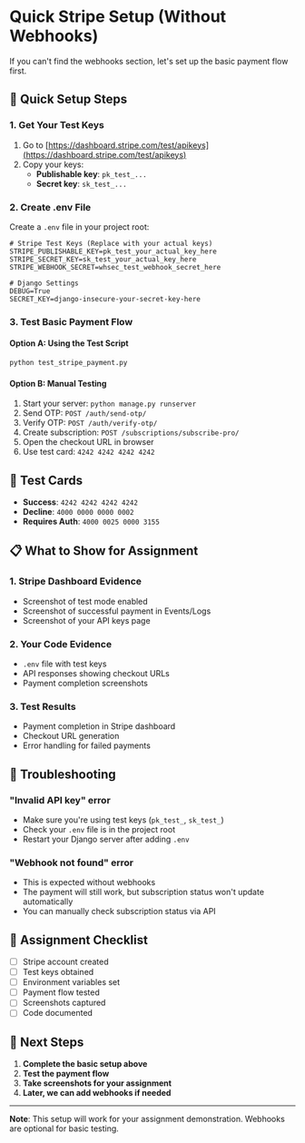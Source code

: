 # Quick Stripe Setup (Without Webhooks)

If you can't find the webhooks section, let's set up the basic payment flow first.

## 🚀 Quick Setup Steps

### 1. Get Your Test Keys
1. Go to [https://dashboard.stripe.com/test/apikeys](https://dashboard.stripe.com/test/apikeys)
2. Copy your keys:
   - **Publishable key**: `pk_test_...`
   - **Secret key**: `sk_test_...`

### 2. Create .env File
Create a `.env` file in your project root:

```env
# Stripe Test Keys (Replace with your actual keys)
STRIPE_PUBLISHABLE_KEY=pk_test_your_actual_key_here
STRIPE_SECRET_KEY=sk_test_your_actual_key_here
STRIPE_WEBHOOK_SECRET=whsec_test_webhook_secret_here

# Django Settings
DEBUG=True
SECRET_KEY=django-insecure-your-secret-key-here
```

### 3. Test Basic Payment Flow

#### Option A: Using the Test Script
```bash
python test_stripe_payment.py
```

#### Option B: Manual Testing
1. Start your server: `python manage.py runserver`
2. Send OTP: `POST /auth/send-otp/`
3. Verify OTP: `POST /auth/verify-otp/`
4. Create subscription: `POST /subscriptions/subscribe-pro/`
5. Open the checkout URL in browser
6. Use test card: `4242 4242 4242 4242`

## 🧪 Test Cards
- **Success**: `4242 4242 4242 4242`
- **Decline**: `4000 0000 0000 0002`
- **Requires Auth**: `4000 0025 0000 3155`

## 📋 What to Show for Assignment

### 1. Stripe Dashboard Evidence
- Screenshot of test mode enabled
- Screenshot of successful payment in Events/Logs
- Screenshot of your API keys page

### 2. Your Code Evidence
- `.env` file with test keys
- API responses showing checkout URLs
- Payment completion screenshots

### 3. Test Results
- Payment completion in Stripe dashboard
- Checkout URL generation
- Error handling for failed payments

## 🔧 Troubleshooting

### "Invalid API key" error
- Make sure you're using test keys (`pk_test_`, `sk_test_`)
- Check your `.env` file is in the project root
- Restart your Django server after adding `.env`

### "Webhook not found" error
- This is expected without webhooks
- The payment will still work, but subscription status won't update automatically
- You can manually check subscription status via API

## 🎯 Assignment Checklist

- [ ] Stripe account created
- [ ] Test keys obtained
- [ ] Environment variables set
- [ ] Payment flow tested
- [ ] Screenshots captured
- [ ] Code documented

## 📝 Next Steps

1. **Complete the basic setup above**
2. **Test the payment flow**
3. **Take screenshots for your assignment**
4. **Later, we can add webhooks if needed**

---

**Note**: This setup will work for your assignment demonstration. Webhooks are optional for basic testing. 